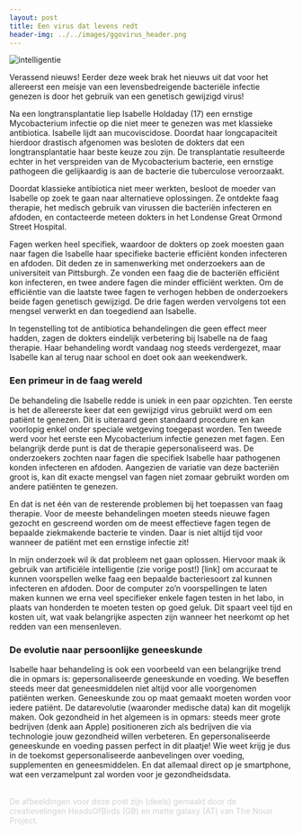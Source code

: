 ```yaml
---
layout: post
title: Een virus dat levens redt
header-img: ../../images/ggovirus_header.png
---
```


![intelligentie](../../images/ggovirus.png)
<br>

Verassend nieuws! Eerder deze week brak het nieuws uit dat voor het allereerst een meisje van een levensbedreigende bacteriële infectie genezen is door het gebruik van een genetisch gewijzigd virus! 

Na een longtransplantatie liep Isabelle Holdaday (17) een ernstige Mycobacterium infectie op die niet meer te genezen was met klassieke antibiotica. Isabelle lijdt aan mucoviscidose. Doordat haar longcapaciteit hierdoor drastisch afgenomen was besloten de dokters dat een longtransplantatie haar beste keuze zou zijn. De transplantatie resulteerde echter in het verspreiden van de Mycobacterium bacterie, een ernstige pathogeen die gelijkaardig is aan de bacterie die tuberculose veroorzaakt.

Doordat klassieke antibiotica niet meer werkten, besloot de moeder van Isabelle op zoek te gaan naar alternatieve oplossingen. Ze ontdekte faag therapie, het medisch gebruik van virussen die bacteriën infecteren en afdoden, en contacteerde meteen dokters in het Londense Great Ormond Street Hospital. 

Fagen werken heel specifiek, waardoor de dokters op zoek moesten gaan naar fagen die Isabelle haar specifieke bacterie efficiënt konden infecteren en afdoden. Dit deden ze in samenwerking met onderzoekers aan de universiteit van Pittsburgh. Ze vonden een faag die de bacteriën efficiënt kon infecteren, en twee andere fagen die minder efficiënt werkten. Om de efficiëntie van die laatste twee fagen te verhogen hebben de onderzoekers beide fagen genetisch gewijzigd. De drie fagen werden vervolgens tot een mengsel verwerkt en dan toegediend aan Isabelle. 

In tegenstelling tot de antibiotica behandelingen die geen effect meer hadden, zagen de dokters eindelijk verbetering bij Isabelle na de faag therapie. Haar behandeling wordt vandaag nog steeds verdergezet, maar Isabelle kan al terug naar school en doet ook aan weekendwerk.

### Een primeur in de faag wereld

De behandeling die Isabelle redde is uniek in een paar opzichten. Ten eerste is het de allereerste keer dat een gewijzigd virus gebruikt werd om een patiënt te genezen. Dit is uiteraard geen standaard procedure en kan voorlopig enkel onder speciale wetgeving toegepast worden. Ten tweede werd voor het eerste een Mycobacterium infectie genezen met fagen. Een belangrijk derde punt is dat de therapie gepersonaliseerd was. De onderzoekers zochten naar fagen die specifiek Isabelle haar pathogenen konden infecteren en afdoden. Aangezien de variatie van deze bacteriën groot is, kan dit exacte mengsel van fagen niet zomaar gebruikt worden om andere patiënten te genezen. 

En dat is net één van de resterende problemen bij het toepassen van faag therapie. Voor de meeste behandelingen moeten steeds nieuwe fagen gezocht en gescreend worden om de meest effectieve fagen tegen de bepaalde ziekmakende bacterie te vinden. Daar is niet altijd tijd voor wanneer de patiënt met een ernstige infectie zit!

In mijn onderzoek wil ik dat probleem net gaan oplossen. Hiervoor maak ik gebruik van artificiële intelligentie (zie vorige post!) [link] om accuraat te kunnen voorspellen welke faag een bepaalde bacteriesoort zal kunnen infecteren en afdoden. Door de computer zo’n voorspellingen te laten maken kunnen we erna veel specifieker enkele fagen testen in het labo, in plaats van honderden te moeten testen op goed geluk. Dit spaart veel tijd en kosten uit, wat vaak belangrijke aspecten zijn wanneer het neerkomt op het redden van een mensenleven.

### De evolutie naar persoonlijke geneeskunde

Isabelle haar behandeling is ook een voorbeeld van een belangrijke trend die in opmars is: gepersonaliseerde geneeskunde en voeding. We beseffen steeds meer dat geneesmiddelen niet altijd voor alle voorgenomen patiënten werken. Geneeskunde zou op maat gemaakt moeten worden voor iedere patiënt. De datarevolutie (waaronder medische data) kan dit mogelijk maken. Ook gezondheid in het algemeen is in opmars: steeds meer grote bedrijven (denk aan Apple) positioneren zich als bedrijven die via technologie jouw gezondheid willen verbeteren. En gepersonaliseerde geneeskunde en voeding passen perfect in dit plaatje! Wie weet krijg je dus in de toekomst gepersonaliseerde aanbevelingen over voeding, supplementen en geneesmiddelen. En dat allemaal direct op je smartphone, wat een verzamelpunt zal worden voor je gezondheidsdata.


<br>
<font color='lightgray'>De afbeeldingen voor deze post zijn (deels) gemaakt door de creatievelingen HeadsOfBirds (GB) en mette galaxy (AT) van The Noun Project.</font>
<br>
